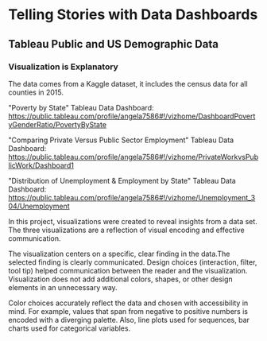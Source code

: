 
# Telling Stories with Data Dashboards

## Tableau Public and US Demographic Data

### Visualization is Explanatory

The data comes from a Kaggle dataset, it includes the census data for all counties in 2015.

"Poverty by State" Tableau Data Dashboard:
https://public.tableau.com/profile/angela7586#!/vizhome/DashboardPovertyGenderRatio/PovertyByState


"Comparing Private Versus Public Sector Employment" Tableau Data Dashboard: https://public.tableau.com/profile/angela7586#!/vizhome/PrivateWorkvsPublicWork/Dashboard1


"Distribution of Unemployment & Employment by State" Tableau Data Dashboard:
https://public.tableau.com/profile/angela7586#!/vizhome/Unemployment_304/Unemployment


In this project, visualizations were created to reveal insights from a data set. The three visualizations are a reflection of visual encoding and effective communication.



The visualization centers on a specific, clear finding in the data.The selected finding is clearly communicated. Design choices (interaction, filter, tool tip) helped communication between the reader and the visualization. Visualization does not add additional colors, shapes, or other design elements in an unnecessary way.

Color choices accurately reflect the data and chosen with accessibility in mind. For example, values that span from negative to positive numbers is encoded with a diverging palette. Also, line plots used for sequences, bar charts used for categorical variables.
